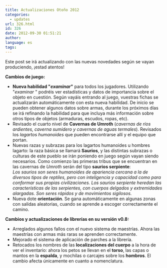```yaml
---
title: Actualizaciones Otoño 2012
categories:
  - updates
url: 326.html
id: 326
date: 2012-09-30 01:51:21
author:
language: es
tags:
---
```


Este post se irá actualizando con las nuevas novedades según se vayan produciendo, ¡estad atentos!

**Cambios de juego:**  

*   **Nueva habilidad "_examinar_"** para todos los jugadores. Utilizando "_examinar <objeto>_" podréis ver estadísticas y datos de importancia sobre el objeto en cuestión. Según vayáis entrando al juego, vuestras fichas se actualizarán automáticamente con esta nueva habilidad. De inicio se pueden obtener algunos datos sobre armas, durante los próximos días se irá refinando la habilidad para que incluya más información sobre otros tipos de objetos (armaduras, escudos, ropas, etc).
*   Revisado el cuarto nivel de **Cavernas de Umroth** (_cavernas de ríos ardientes, caverna sumidero y cavernas de aguas termales_). Revisados los _lagartos humanoides_ que pueden encontrarse allí y el equipo que portan.
*   Nuevas razas y subrazas para los lagartos humanoides u hombres lagarto: la raza básica se llamará **Saurios**, y las distintas subrazas o culturas de este pueblo se irán poniendo en juego según vayan siendo necesarios. Como comienzo las primeras tribus que se encuentran en las cavernas de _Umroth_ serán del tipo **saurios serpiente**:  
    _Los saurios son seres humanoides de apariencia cercana a la de diversos tipos de reptiles, pero con inteligencia y capacidad como para conformar sus propias civilizaciones. Los saurios serpiente heredan las características de las serpientes, con cuerpos delgados y extremidades alargadas. Son seres rápidos y de movimientos sigilosos._
*   Nueva dote **orientación**. Se gana automáticamente en algunas zonas con salidas aleatorias, cuando se aprende a escoger correctamente el camino.

****Cambios y actualizaciones de librerías en su versión v0.8:****

*   Arreglados algunos fallos con el nuevo sistema de maestrías. Ahora las maestrías con armas más raras se aprenden correctamente.
*   Mejorado el sistema de aplicación de parches a la librería.
*   Retocados los nombres de las **localizaciones del cuerpo** a la hora de ver el inventario: ahora los petos se llevan en el **torso**, las capas o mantos en la **espalda**, y mochilas o carcajes sobre los **hombros**. El cambio afecta únicamente en cuanto a nomenclatura.